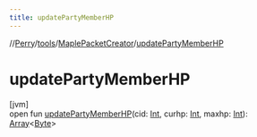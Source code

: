```yaml
---
title: updatePartyMemberHP
---
```

//[Perry](../../../index.html)/[tools](../index.html)/[MaplePacketCreator](index.html)/[updatePartyMemberHP](update-party-member-h-p.html)



# updatePartyMemberHP



[jvm]\
open fun [updatePartyMemberHP](update-party-member-h-p.html)(cid: [Int](https://kotlinlang.org/api/latest/jvm/stdlib/kotlin/-int/index.html), curhp: [Int](https://kotlinlang.org/api/latest/jvm/stdlib/kotlin/-int/index.html), maxhp: [Int](https://kotlinlang.org/api/latest/jvm/stdlib/kotlin/-int/index.html)): [Array](https://kotlinlang.org/api/latest/jvm/stdlib/kotlin/-array/index.html)<[Byte](https://kotlinlang.org/api/latest/jvm/stdlib/kotlin/-byte/index.html)>




